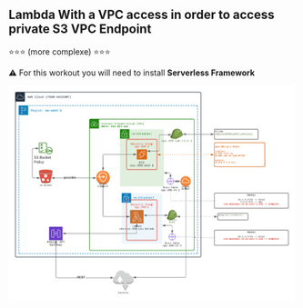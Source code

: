 ## Lambda With a VPC access in order to access private S3 VPC Endpoint

⭐⭐⭐ (more complexe)️ ⭐⭐⭐

⚠️️ For this workout you will need to install **Serverless Framework**



![Image of VPC](./doc/209-sls-lambda-vpc.png)




